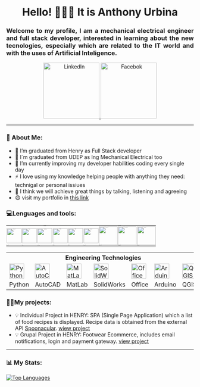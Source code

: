 <div>
    <h1 align="center"> Hello! 🙋🏾‍♂️ It is Anthony Urbina</h1>
    <h3 align="justify">Welcome to my profile, I am a mechanical electrical engineer and full stack developer,
        interested in learning about the new tecnologies, especially which are related to the IT world and with the uses
        of Artificial Inteligence. </h3>
</div>

<div align="center">
<a href="https://www.linkedin.com/in/anthony-urbina-5773b9173">
    <img src="https://tec.com.pe/wp-content/uploads/2021/09/linkedin.png" title="LinkedIn" alt="LinkedIn" width="150"
        heigth="20" />
</a>
<a href="https://www.facebook.com/anthonyaldair.urbinacalderon">
    <img src="https://www.hslt.com.br/img/saml/facebook.png"
        title="Facebook" alt="Facebok" width="150" heigth="20" />
</a>
</div>

---

### 🧮 About Me:
- 🔭 I’m graduated from Henry as Full Stack developer
- 🔭 I´m graduated from UDEP as Ing Mechanical Electrical too
- 🌱 I’m currently improving my developer habilities coding every single day
- ⚡ I love using my knowledge helping people with anything they need: technigal or personal issiues
- 🤝 I think we will achieve great things by talking, listening and agreeing
- 😄 visit my portfolio in [this link](https://thony-verse.vercel.app/)

<!--
**ThonyIucI/thonyiuci** is a ✨ _special_ ✨ repository because its `README.md` (this file) appears on your GitHub profile.

Here are some ideas to get you started:

- 🔭 I’m graduated working on ...
- 🌱 I’m currently learning ...
- 👯 I’m looking to collaborate on ...
- 🤔 I’m looking for help with ...
- 💬 Ask me about ...
- 📫 How to reach me: ...
- 😄 Pronouns: ...
- ⚡ Fun fact: ...
-->

<h3> 💻Lenguages and tools:</h3>

<div align="center">
    <table class="default" style="font-size:10%">
        <tr>
            <th colspan="5">Front End</th>
            <th colspan="4">Back End</th>
        </tr>
        <tr>
            <td>
                <img src="https://cdn.jsdelivr.net/gh/devicons/devicon/icons/react/react-original.svg" title="React JS"
                    alt="React JS" width="40" heigth="40" />
            </td>
            <td>
                <img src="https://cdn.jsdelivr.net/gh/devicons/devicon/icons/redux/redux-original.svg" title="Redux"
                    alt="Redux" width="40" heigth="40" />
            </td>
            <td>
                <img src="https://cdn.jsdelivr.net/gh/devicons/devicon/icons/javascript/javascript-original.svg"
                    title="JavaScript" alt="JavaScript" width="40" heigth="40" />
            </td>
            <td>
                <img src="https://cdn.jsdelivr.net/gh/devicons/devicon/icons/html5/html5-original.svg" title="HTML5"
                    alt="HTML5" width="40" heigth="40" />
            </td>
            <td>
                <img src="https://cdn.jsdelivr.net/gh/devicons/devicon/icons/css3/css3-original.svg" title="CSS3"
                    alt="CSS3" width="40" heigth="40" />
            </td>
            <td>
                <img src="https://cdn.jsdelivr.net/gh/devicons/devicon/icons/nodejs/nodejs-original.svg"
                    title="Node JS" alt="Node JS" width="40" heigth="40" align="center" />
            </td>
            <td>
                <img src="https://cdn.jsdelivr.net/gh/devicons/devicon/icons/express/express-original.svg"
                    title="Express JS" alt="Express JS" width="50" heigth="50" align="center" />
            </td>
            <td>
                <img src="https://cdn.jsdelivr.net/gh/devicons/devicon/icons/postgresql/postgresql-original.svg"
                    title="PostGreSQL" alt="PostGreSQL" width="50" heigth="50" align="center" />
            </td>
            <td>
                <img src="https://cdn.jsdelivr.net/gh/devicons/devicon/icons/sequelize/sequelize-original.svg"
                    title="Sequelize" alt="Sequelize" width="50" heigth="50" align="center" />
            </td>
        </tr>
        <tr>
            <td>React JS</td>
            <td>Redux</td>
            <td>JavaScript</td>
            <td>HTML5</td>
            <td>CSS3</td>
            <td>Node JS</td>
            <td>Express JS</td>
            <td>PostgreSQL</td>
            <td>Sequelize</td>
        </tr>
    </table>
</div>

<div align="center">
    <table class="default">
        <tr>
            <th colspan="7">Engineering Technologies</th>
        </tr>
        <tr>
            <td>
                <img src="https://img.icons8.com/color/344/python--v1.png" title="Python" alt="Python" width="40"
                    heigth="40" align="center" />
            </td>
            <td>
                <img src="https://img.icons8.com/fluency/344/autocad.png" title="AutoCAD" alt="AutoCAD" width="40"
                    heigth="40" align="center" />
            </td>
            <td>
                <img src="https://cdn.jsdelivr.net/gh/devicons/devicon/icons/matlab/matlab-original.svg" title="MatLab"
                    alt="MatLab" width="40" heigth="40" align="center" />
            </td>
            <td>
                <img src="https://img.icons8.com/color/344/solidworks.png" title="SolidWorks" alt="SolidWorks"
                    width="40" heigth="40" align="center" />
            </td>
            <td>
                <img src="https://img.icons8.com/color/344/office-365.png" title="Office" alt="Office" width="40"
                    heigth="40" align="center" />
            </td>
            <td>
                <img src="https://cdn.jsdelivr.net/gh/devicons/devicon/icons/arduino/arduino-original.svg"
                    title="Arduino" alt="Arduino" width="40" heigth="40" align="center" />
            </td>
            <td>
                <img src="https://upload.wikimedia.org/wikipedia/commons/thumb/9/91/QGIS_logo_new.svg/1200px-QGIS_logo_new.svg.png"
                    title="QGIS" alt="QGIS" width="40" heigth="40" align="center" />
            </td>
        </tr>
        <tr>
            <td>Python</td>
            <td>AutoCAD</td>
            <td>MatLab</td>
            <td>SolidWorks</td>
            <td>Office</td>
            <td>Arduino</td>
            <td>QGIS</td>
        </tr>
    </table>
</div>

<h3>💪🏾My projects:</h3>

- 💡 Individual Project in HENRY:
    SPA (Single Page Application) which a list of food recipes is displayed. Recipe data is obtained from the external API [Spoonacular](https://spoonacular.com). 
    [wiew project](https://thony-food.vercel.app)
- 💡 Grupal Project in HENRY: 
     Footwear Ecommerce, includes email notifications, login and payment gateway.
    [view project](https://app-henry-shoes.herokuapp.com/)
---

### 📊 My Stats:

[![Top Languages](https://github-readme-stats.vercel.app/api/top-langs/?username=thonyiuci)](https://github.com/anuraghazra/github-readme-stats)


